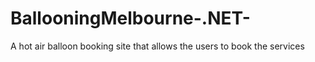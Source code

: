 # BallooningMelbourne-.NET-
A hot air balloon booking site that allows the users to book the services

